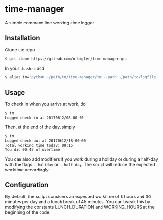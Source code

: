 # time-manager

A simple command line working-time logger.

## Installation

Clone the repo

```bash
$ git clone https://github.com/n-bigler/time-manager.git
```

In your `.bashrc` add

```bash
$ alias tm='python ~/path/to/time-manager/tm --path ~/path/to/logfile
```

## Usage

To check in when you arrive at work, do

```bash
$ tm
Logged check-in at 20170612/08-00-00
```

Then, at the end of the day, simply

```bash
$ tm
Logged check-out at 20170612/18-00-00
Total working time today: 09:15 
You did 00:45 of overtime
```

You can also add modifiers if you work during a holiday or during a
half-day with the flags `--holiday` or `--half-day`. The script will reduce
the expected worktime accordingly.

## Configuration

By default, the script considers an expected worktime of 8 hours and 30 minutes
per day and a lunch break of 45 minutes. You can tweak this by modifying the
constants LUNCH_DURATION and WORKING_HOURS at the beginning of the code. 
